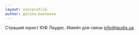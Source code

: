 ```yaml
---
layout: userprofile
author: galina-basteeva
---
```

Страший юрист ЮФ Лаудис. Имейл для связи info@laudis.ua

